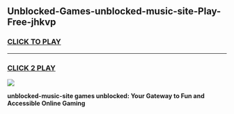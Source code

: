 
## Unblocked-Games-unblocked-music-site-Play-Free-jhkvp
<h3>
<a href="https://premium76.site?title=unblocked-music-site&ref=18A1">CLICK TO PLAY</a></h3>
<hr>

<h3>
<a href="https://premium76.site?title=unblocked-music-site&ref=18A1">CLICK 2 PLAY</a>
  
</h3>

<a href="https://premium76.site?title=unblocked-music-site&ref=18A1"><img src="https://clearcache.store/games.png"></a>


**unblocked-music-site games unblocked: Your Gateway to Fun and Accessible Online Gaming**

